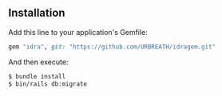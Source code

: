 

## Installation

Add this line to your application's Gemfile:

```ruby
gem "idra", git: "https://github.com/URBREATH/idragem.git"
```

And then execute:

```bash
$ bundle install
$ bin/rails db:migrate

